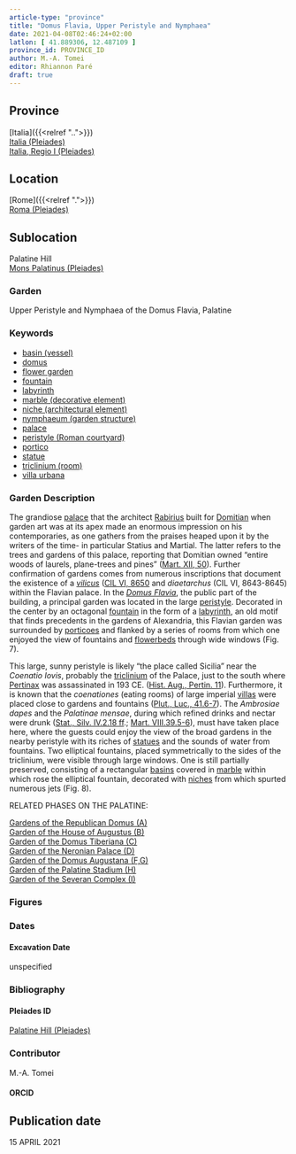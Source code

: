 ```yaml
---
article-type: "province"
title: "Domus Flavia, Upper Peristyle and Nymphaea"
date: 2021-04-08T02:46:24+02:00
latlon: [ 41.889306, 12.487109 ]
province_id: PROVINCE_ID
author: M.-A. Tomei
editor: Rhiannon Paré
draft: true
---
```


## Province

[Italia]({{<relref "..">}})\
[Italia (Pleiades)](https://pleiades.stoa.org/places/1052)\
[Italia, Regio I (Pleiades)](https://pleiades.stoa.org/places/441075550)
<!-- -->
## Location

[Rome]({{<relref ".">}}) \
[Roma (Pleiades)](https://pleiades.stoa.org/places/423025)
<!-- -->
## Sublocation

Palatine Hill \
[Mons Palatinus (Pleiades)](https://pleiades.stoa.org/places/971691208)
<!-- -->
<!-- -->
<!-- -->
### Garden

Upper Peristyle and Nymphaea of the Domus Flavia, Palatine

### Keywords

- [basin (vessel)](http://vocab.getty.edu/page/aat/300045614)
- [domus](http://vocab.getty.edu/page/aat/300005506)
- [flower garden](http://vocab.getty.edu/page/aat/300008135)
- [fountain](http://vocab.getty.edu/page/aat/300006179)
- [labyrinth](http://vocab.getty.edu/page/aat/300312218)
- [marble (decorative element)](http://vocab.getty.edu/page/aat/300011443)
- [niche (architectural element)](http://vocab.getty.edu/page/aat/300002704)
- [nymphaeum (garden structure)](http://vocab.getty.edu/page/aat/300006809)
- [palace](http://vocab.getty.edu/page/aat/300005734)
- [peristyle (Roman courtyard)](http://vocab.getty.edu/page/aat/300080971)
- [portico](http://vocab.getty.edu/page/aat/300004145)
- [statue](http://vocab.getty.edu/page/aat/300047600)
- [triclinium (room)](http://vocab.getty.edu/page/aat/300004359)
- [villa urbana](http://vocab.getty.edu/page/aat/300005520)


### Garden Description

The grandiose [palace](http://vocab.getty.edu/page/aat/300005734) that the architect [Rabirius](https://www.britannica.com/biography/Rabirius) built for [Domitian](https://www.britannica.com/biography/Domitian) when garden art was at its apex made an enormous impression on his contemporaries, as one gathers from the praises heaped upon it by the writers of the time- in particular Statius and Martial. The latter refers to the trees and gardens of this palace, reporting that Domitian owned “entire woods of laurels, plane-trees and pines” ([Mart. XII, 50](http://www.tertullian.org/fathers/martial_epigrams_book12.htm)). Further confirmation of gardens comes from numerous inscriptions that document the existence of a [*vilicus*](https://en.wiktionary.org/wiki/vilicus) ([CIL VI, 8650]((https://cil.bbaw.de/hauptnavigation/das-cil/baende)) and *diaetarchus* (CIL VI, 8643-8645) within the Flavian palace. In the [*Domus Flavia*](https://en.wikipedia.org/wiki/Flavian_Palace), the public part of the building, a principal garden was located in the large [peristyle](https://en.wikipedia.org/wiki/Peristyle).  Decorated in the center by an octagonal [fountain](http://vocab.getty.edu/page/aat/300006179) in the form of a [labyrinth](http://vocab.getty.edu/page/aat/300312218), an old motif that finds precedents in the gardens of Alexandria, this Flavian garden was surrounded by [porticoes](http://vocab.getty.edu/page/aat/300004145) and flanked by a series of rooms from which one enjoyed the view of fountains and [flowerbeds](http://vocab.getty.edu/page/aat/300008135) through wide windows (Fig. 7).

This large, sunny peristyle is likely “the place called Sicilia” near the *Coenatio Iovis*, probably the [triclinium](http://vocab.getty.edu/page/aat/300004359) of the Palace, just to the south where [Pertinax](https://www.britannica.com/biography/Publius-Helvius-Pertinax) was assassinated in 193 CE. ([Hist. Aug., Pertin. 11](https://penelope.uchicago.edu/Thayer/E/Roman/Texts/Historia_Augusta/Pertinax*.html)). Furthermore, it is known that the *coenationes* (eating rooms) of large imperial [villas](http://vocab.getty.edu/page/aat/300005520) were placed close to gardens and fountains ([Plut., Luc., 41.6-7](http://data.perseus.org/texts/urn:cts:greekLit:tlg0007.tlg036.perseus-eng1)). The *Ambrosiae dapes* and the *Palatinae mensae*, during which refined drinks and nectar were drunk ([Stat., Silv. IV.2.18 ff](http://data.perseus.org/texts/urn:cts:latinLit:phi1020.phi002.perseus-lat1).; [Mart. VIII.39.5-6](http://www.tertullian.org/fathers/martial_epigrams_book08.htm)), must have taken place here, where the guests could enjoy the view of the broad gardens in the nearby peristyle with its riches of [statues](http://vocab.getty.edu/page/aat/300047600) and the sounds of water from fountains. Two elliptical fountains, placed symmetrically to the sides of the triclinium, were visible through large windows. One is still partially preserved, consisting of a rectangular [basins](http://vocab.getty.edu/page/aat/300045614) covered in [marble](http://vocab.getty.edu/page/aat/300011443) within which rose the elliptical fountain, decorated with [niches](http://vocab.getty.edu/page/aat/300002704) from which spurted numerous jets (Fig. 8).
<!-- -->
RELATED PHASES ON THE PALATINE:
<!-- -->
[Gardens of the Republican Domus (A)]({{<relref"/palatine_domus.md">}})\
[Garden of the House of Augustus (B)]({{<relref"/house_of_augustus.md">}})\
[Garden of the Domus Tiberiana (C)]({{<relref"/Domus_tiberiana.md">}})\
[Garden of the Neronian Palace (D)]({{<relref"/palace_of_nero.md">}})\
[Garden of the Domus Augustana (F,G)]({{<relref"/domus_augustana.md">}})\
[Garden of the Palatine Stadium (H)]({{<relref"/palatine_stadium.md">}})\
[Garden of the Severan Complex (I)]({{<relref"/severan_complex.md">}})
<!-- -->
<!-- -->

### Figures



### Dates


#### Excavation Date

unspecified



### Bibliography


#### Pleiades ID

[Palatine Hill (Pleiades)](https://pleiades.stoa.org/places/971691208)

### Contributor

M.-A. Tomei

#### ORCID


## Publication date

15 APRIL 2021
